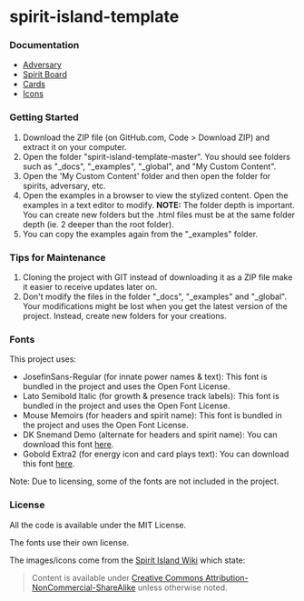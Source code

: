 # spirit-island-template

### Documentation

- [Adversary](_docs/adversary.md)
- [Spirit Board](_docs/board_front.md)
- [Cards](_docs/card.md)
- [Icons](_docs/icon.md)

### Getting Started

1. Download the ZIP file (on GitHub.com, Code > Download ZIP) and extract it on your computer.
2. Open the folder "spirit-island-template-master". You should see folders such as "_docs", "_examples", "_global", and "My Custom Content". 
3. Open the 'My Custom Content' folder and then open the folder for spirits, adversary, etc.
4. Open the examples in a browser to view the stylized content. Open the examples in a text editor to modify.
     **NOTE:** The folder depth is important. You can create new folders but the .html files must be at the same folder depth (ie. 2 deeper than the root folder).
5. You can copy the examples again from the "_examples" folder.

### Tips for Maintenance

1. Cloning the project with GIT instead of downloading it as a ZIP file make it easier to receive updates later on.
2. Don't modify the files in the folder "_docs", "_examples" and "_global". Your modifications might be lost when you get the latest version of the project. Instead, create new folders for your creations.

### Fonts

This project uses:

- JosefinSans-Regular (for innate power names & text): This font is bundled in the project and uses the Open Font License.
- Lato Semibold Italic (for growth & presence track labels): This font is bundled in the project and uses the Open Font License.
- Mouse Memoirs (for headers and spirit name): This font is bundled in the project and uses the Open Font License.
- DK Snemand Demo (alternate for headers and spirit name): You can download this font [here](https://www.dafont.com/dk-snemand.font).
- Gobold Extra2 (for energy  icon and card plays text): You can download this font [here](https://www.dafont.com/fr/gobold.font).

Note: Due to licensing, some of the fonts are not included in the project.

### License

All the code is available under the MIT License.

The fonts use their own license.

The images/icons come from the [Spirit Island Wiki](https://spiritislandwiki.com/index.php?title=Main_Page) which state:

> Content is available under [Creative Commons Attribution-NonCommercial-ShareAlike](https://creativecommons.org/licenses/by-nc-sa/4.0/legalcode) unless otherwise noted.
